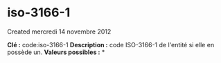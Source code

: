 iso-3166-1
==========
Created mercredi 14 novembre 2012

**Clé :** code:iso-3166-1
**Description :** code ISO-3166-1 de l'entité si elle en possède un.
**Valeurs possibles :** *
